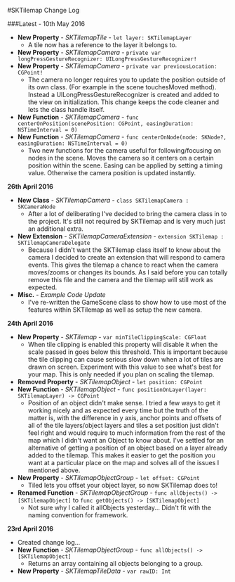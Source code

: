 #SKTilemap Change Log

###Latest - 10th May 2016

+ **New Property** - *SKTilemapTile* - `let layer: SKTilemapLayer`
    + A tile now has a reference to the layer it belongs to. 
+ **New Property** - *SKTilemapCamera* - `private var longPressGestureRecognizer: UILongPressGestureRecognizer!`
+ **New Property** - *SKTilemapCamera* - `private var previousLocation: CGPoint!`
    + The camera no longer requires you to update the position outside of its own class. (For example in the scene touchesMoved method). Instead a UILongPressGestureRecognizer is created and added to the view on initialization. This change keeps the code cleaner and lets the class handle itself.
+ **New Function** - *SKTilemapCamera* - `func centerOnPosition(scenePosition: CGPoint, easingDuration: NSTimeInterval = 0)`
+ **New Function** - *SKTilemapCamera* - `func centerOnNode(node: SKNode?, easingDuration: NSTimeInterval = 0)`
    + Two new functions for the camera useful for following/focusing on nodes in the scene. Moves the camera so it centers on a certain position within the scene. Easing can be applied by setting a timing value. Otherwise the camera position is updated instantly.

**26th April 2016**

+ **New Class** - *SKTilemapCamera* - `class SKTilemapCamera : SKCameraNode`
    + After a lot of deliberating I've decided to bring the camera class in to the project. It's still not required by SKTilemap and is very much just an additional extra.
+ **New Extension** - *SKTilemapCameraExtension* - `extension SKTilemap : SKTilemapCameraDelegate`
    + Because I didn't want the SKTilemap class itself to know about the camera I decided to create an extension that will respond to camera events. This gives the tilemap a chance to react when the camera moves/zooms or changes its bounds. As I said before you can totally remove this file and the camera and the tilemap will still work as expected.
+ **Misc.** - *Example Code Update*
    + I've re-written the GameScene class to show how to use most of the features within SKTilemap as well as setup the new camera.

**24th April 2016**

+ **New Property** - *SKTilemap* - `var minTileClippingScale: CGFloat`
    + When tile clipping is enabled this property will disable it when the scale passed in goes below this threshold. This is important because the tile clipping can cause serious slow down when a lot of tiles are drawn on screen. Experiment with this value to see what's best for your map. This is only needed if you plan on scaling the tilemap. 
+ **Removed Property** - *SKTilemapObject* - `let position: CGPoint`
+ **New Function** - *SKTilemapObject* - `func positionOnLayer(layer: SKTilemapLayer) -> CGPoint`
    + Position of an object didn't make sense. I tried a few ways to get it working nicely and as expected every time but the truth of the matter is, with the difference in y axis, anchor points and offsets of all of the tile layers/object layers and tiles a set position just didn't feel right and would require to much information from the rest of the map which I didn't want an Object to know about. 
        I've settled for an alternative of getting a position of an object based on a layer already added to the tilemap. This makes it easier to get the position you want at a particular place on the map and solves all of the issues I mentioned above.
+ **New Property** - *SKTilemapObjectGroup* - `let offset: CGPoint`
    + Tiled lets you offset your object layer, so now SKTilemap does to!
+ **Renamed Function** - *SKTilemapObjectGroup* - `func allObjects() -> [SKTilemapObject]` to `func getObjects() -> [SKTilemapObject]`
    + Not sure why I called it allObjects yesterday... Didn't fit with the naming convention for framework.

**23rd April 2016**

+ Created change log...
+ **New Function** - *SKTilemapObjectGroup* - `func allObjects() -> [SKTilemapObject]`
    + Returns an array containing all objects belonging to a group.
+ **New Property** - *SKTilemapTileData* - `var rawID: Int`
